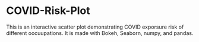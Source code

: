 # COVID-Risk-Plot
This is an interactive scatter plot demonstrating COVID exporsure risk of different oocuupations.
It is made with Bokeh, Seaborn, numpy, and pandas. 
